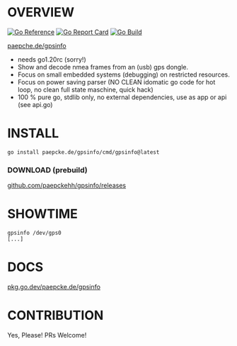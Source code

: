 # OVERVIEW
[![Go Reference](https://pkg.go.dev/badge/paepcke.de/gpsinfo.svg)](https://pkg.go.dev/paepcke.de/gpsinfo) [![Go Report Card](https://goreportcard.com/badge/paepcke.de/gpsinfo)](https://goreportcard.com/report/paepcke.de/gpsinfo) [![Go Build](https://github.com/paepckehh/gpsinfo/actions/workflows/golang.yml/badge.svg)](https://github.com/paepckehh/gpsinfo/actions/workflows/golang.yml)

[paepche.de/gpsinfo](https://paepcke.de/gpsinfo/)

- needs go1.20rc (sorry!)
- Show and decode nmea frames from an (usb) gps dongle.
- Focus on small embedded systems (debugging) on restricted resources.
- Focus on power saving parser (NO CLEAN idomatic go code for hot loop, no clean full state maschine, quick hack)
- 100 % pure go, stdlib only, no external dependencies, use as app or api (see api.go)

# INSTALL
```
go install paepcke.de/gpsinfo/cmd/gpsinfo@latest
```

### DOWNLOAD (prebuild)

[github.com/paepckehh/gpsinfo/releases](https://github.com/paepckehh/gpsinfo/releases)

# SHOWTIME

```Shell
gpsinfo /dev/gps0
[...]
```
# DOCS

[pkg.go.dev/paepcke.de/gpsinfo](https://pkg.go.dev/paepcke.de/gpsinfo)

# CONTRIBUTION

Yes, Please! PRs Welcome! 
